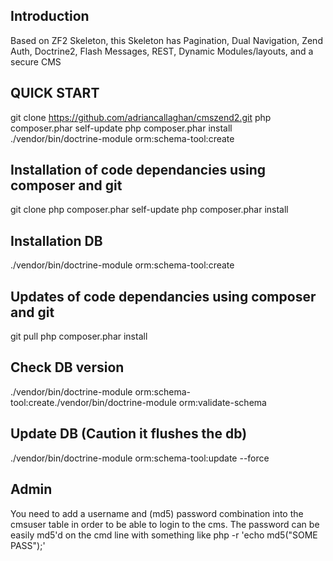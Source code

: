 
Introduction
------------
Based on ZF2 Skeleton, this Skeleton has Pagination, Dual Navigation, Zend Auth, Doctrine2, Flash Messages, REST, Dynamic Modules/layouts, and a secure CMS


QUICK START
-----------
git clone https://github.com/adriancallaghan/cmszend2.git
php composer.phar self-update
php composer.phar install
./vendor/bin/doctrine-module orm:schema-tool:create




Installation of code dependancies using composer and git
--------------------------------------------------------
git clone
php composer.phar self-update
php composer.phar install



Installation DB
---------------
./vendor/bin/doctrine-module orm:schema-tool:create 




Updates of code dependancies using composer and git
---------------------------------------------------
git pull
php composer.phar install



Check DB version
----------------
./vendor/bin/doctrine-module orm:schema-tool:create./vendor/bin/doctrine-module orm:validate-schema


Update DB (Caution it flushes the db)
-------------------------------------
./vendor/bin/doctrine-module orm:schema-tool:update --force


Admin
-----
You need to add a username and (md5) password combination into the cmsuser table in order to be able to login to the cms.
The password can be easily md5'd on the cmd line with something like php -r 'echo md5("SOME PASS");'



